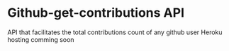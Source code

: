 # Github-get-contributions API
API that facilitates the total contributions count of any github user
Heroku hosting comming soon